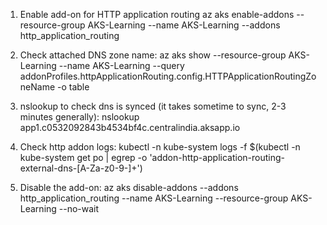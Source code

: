 1. Enable add-on for HTTP application routing
    az aks enable-addons --resource-group AKS-Learning --name AKS-Learning --addons http_application_routing

2. Check attached DNS zone name:
    az aks show --resource-group AKS-Learning --name AKS-Learning --query addonProfiles.httpApplicationRouting.config.HTTPApplicationRoutingZoneName -o table

3. nslookup to check dns is synced (it takes sometime to sync, 2-3 minutes generally):
    nslookup app1.c0532092843b4534bf4c.centralindia.aksapp.io

4. Check http addon logs:
    kubectl -n kube-system logs -f $(kubectl -n kube-system get po | egrep -o 'addon-http-application-routing-external-dns-[A-Za-z0-9-]+')

5. Disable the add-on:
    az aks disable-addons --addons http_application_routing --name AKS-Learning --resource-group AKS-Learning --no-wait